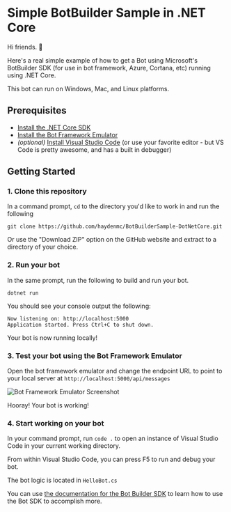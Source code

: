 # Simple BotBuilder Sample in .NET Core

Hi friends. 👋

Here's a real simple example of how to get a Bot using Microsoft's BotBuilder SDK (for use in bot framework, Azure, Cortana, etc) running using .NET Core.

This bot can run on Windows, Mac, and Linux platforms.

## Prerequisites
- [Install the .NET Core SDK](https://dot.net/core)
- [Install the Bot Framework Emulator](https://github.com/Microsoft/BotFramework-Emulator/releases)
- *(optional)* [Install Visual Studio Code](https://code.visualstudio.com/) (or use your favorite editor - but VS Code is pretty awesome, and has a built in debugger)

## Getting Started

### 1. Clone this repository

In a command prompt, `cd` to the directory you'd like to work in and run the following

```
git clone https://github.com/haydenmc/BotBuilderSample-DotNetCore.git
```

Or use the "Download ZIP" option on the GitHub website and extract to a directory of your choice.

### 2. Run your bot

In the same prompt, run the following to build and run your bot.

```
dotnet run
```

You should see your console output the following:

```
Now listening on: http://localhost:5000
Application started. Press Ctrl+C to shut down.
```

Your bot is now running locally!

### 3. Test your bot using the Bot Framework Emulator

Open the bot framework emulator and change the endpoint URL to point to your local server at `http://localhost:5000/api/messages`

![Bot Framework Emulator Screenshot](https://i.imgur.com/hotOWOh.png)

Hooray! Your bot is working!

### 4. Start working on your bot

In your command prompt, run `code .` to open an instance of Visual Studio Code in your current working directory.

From within Visual Studio Code, you can press F5 to run and debug your bot.

The bot logic is located in `HelloBot.cs`

You can use [the documentation for the Bot Builder SDK](https://docs.microsoft.com/en-us/azure/bot-service/dotnet/bot-builder-dotnet-overview) to learn how to use the Bot SDK to accomplish more.
